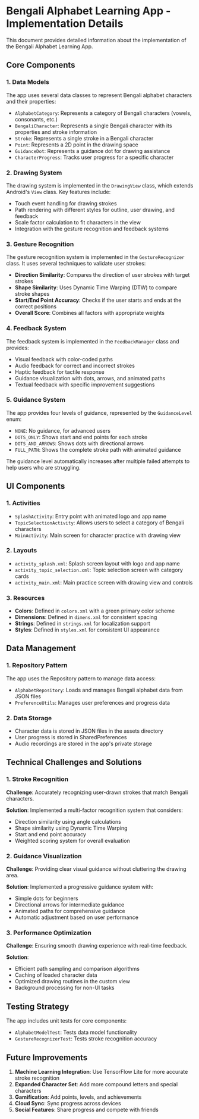 # Bengali Alphabet Learning App - Implementation Details

This document provides detailed information about the implementation of the Bengali Alphabet Learning App.

## Core Components

### 1. Data Models

The app uses several data classes to represent Bengali alphabet characters and their properties:

- `AlphabetCategory`: Represents a category of Bengali characters (vowels, consonants, etc.)
- `BengaliCharacter`: Represents a single Bengali character with its properties and stroke information
- `Stroke`: Represents a single stroke in a Bengali character
- `Point`: Represents a 2D point in the drawing space
- `GuidanceDot`: Represents a guidance dot for drawing assistance
- `CharacterProgress`: Tracks user progress for a specific character

### 2. Drawing System

The drawing system is implemented in the `DrawingView` class, which extends Android's `View` class. Key features include:

- Touch event handling for drawing strokes
- Path rendering with different styles for outline, user drawing, and feedback
- Scale factor calculation to fit characters in the view
- Integration with the gesture recognition and feedback systems

### 3. Gesture Recognition

The gesture recognition system is implemented in the `GestureRecognizer` class. It uses several techniques to validate user strokes:

- **Direction Similarity**: Compares the direction of user strokes with target strokes
- **Shape Similarity**: Uses Dynamic Time Warping (DTW) to compare stroke shapes
- **Start/End Point Accuracy**: Checks if the user starts and ends at the correct positions
- **Overall Score**: Combines all factors with appropriate weights

### 4. Feedback System

The feedback system is implemented in the `FeedbackManager` class and provides:

- Visual feedback with color-coded paths
- Audio feedback for correct and incorrect strokes
- Haptic feedback for tactile response
- Guidance visualization with dots, arrows, and animated paths
- Textual feedback with specific improvement suggestions

### 5. Guidance System

The app provides four levels of guidance, represented by the `GuidanceLevel` enum:

- `NONE`: No guidance, for advanced users
- `DOTS_ONLY`: Shows start and end points for each stroke
- `DOTS_AND_ARROWS`: Shows dots with directional arrows
- `FULL_PATH`: Shows the complete stroke path with animated guidance

The guidance level automatically increases after multiple failed attempts to help users who are struggling.

## UI Components

### 1. Activities

- `SplashActivity`: Entry point with animated logo and app name
- `TopicSelectionActivity`: Allows users to select a category of Bengali characters
- `MainActivity`: Main screen for character practice with drawing view

### 2. Layouts

- `activity_splash.xml`: Splash screen layout with logo and app name
- `activity_topic_selection.xml`: Topic selection screen with category cards
- `activity_main.xml`: Main practice screen with drawing view and controls

### 3. Resources

- **Colors**: Defined in `colors.xml` with a green primary color scheme
- **Dimensions**: Defined in `dimens.xml` for consistent spacing
- **Strings**: Defined in `strings.xml` for localization support
- **Styles**: Defined in `styles.xml` for consistent UI appearance

## Data Management

### 1. Repository Pattern

The app uses the Repository pattern to manage data access:

- `AlphabetRepository`: Loads and manages Bengali alphabet data from JSON files
- `PreferenceUtils`: Manages user preferences and progress data

### 2. Data Storage

- Character data is stored in JSON files in the assets directory
- User progress is stored in SharedPreferences
- Audio recordings are stored in the app's private storage

## Technical Challenges and Solutions

### 1. Stroke Recognition

**Challenge**: Accurately recognizing user-drawn strokes that match Bengali characters.

**Solution**: Implemented a multi-factor recognition system that considers:
- Direction similarity using angle calculations
- Shape similarity using Dynamic Time Warping
- Start and end point accuracy
- Weighted scoring system for overall evaluation

### 2. Guidance Visualization

**Challenge**: Providing clear visual guidance without cluttering the drawing area.

**Solution**: Implemented a progressive guidance system with:
- Simple dots for beginners
- Directional arrows for intermediate guidance
- Animated paths for comprehensive guidance
- Automatic adjustment based on user performance

### 3. Performance Optimization

**Challenge**: Ensuring smooth drawing experience with real-time feedback.

**Solution**:
- Efficient path sampling and comparison algorithms
- Caching of loaded character data
- Optimized drawing routines in the custom view
- Background processing for non-UI tasks

## Testing Strategy

The app includes unit tests for core components:

- `AlphabetModelTest`: Tests data model functionality
- `GestureRecognizerTest`: Tests stroke recognition accuracy

## Future Improvements

1. **Machine Learning Integration**: Use TensorFlow Lite for more accurate stroke recognition
2. **Expanded Character Set**: Add more compound letters and special characters
3. **Gamification**: Add points, levels, and achievements
4. **Cloud Sync**: Sync progress across devices
5. **Social Features**: Share progress and compete with friends

